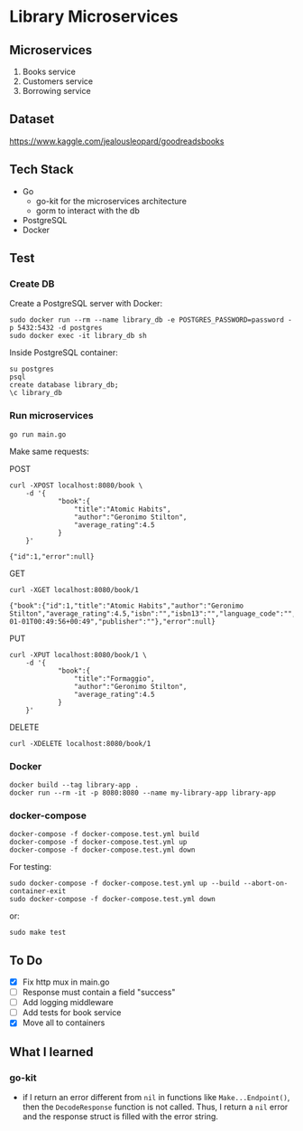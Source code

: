 # Library Microservices

## Microservices
1. Books service
2. Customers service
3. Borrowing service 

## Dataset
https://www.kaggle.com/jealousleopard/goodreadsbooks

## Tech Stack
- Go
    - go-kit for the microservices architecture
    - gorm to interact with the db
- PostgreSQL
- Docker

## Test

### Create DB
Create a PostgreSQL server with Docker:
```
sudo docker run --rm --name library_db -e POSTGRES_PASSWORD=password -p 5432:5432 -d postgres
sudo docker exec -it library_db sh
```

Inside PostgreSQL container:
```
su postgres
psql
create database library_db;
\c library_db
```

### Run microservices
```
go run main.go
```

Make same requests:

POST
```
curl -XPOST localhost:8080/book \
    -d '{
            "book":{
                "title":"Atomic Habits",
                "author":"Geronimo Stilton",
                "average_rating":4.5
            }
    }'

{"id":1,"error":null}
```

GET
```
curl -XGET localhost:8080/book/1

{"book":{"id":1,"title":"Atomic Habits","author":"Geronimo Stilton","average_rating":4.5,"isbn":"","isbn13":"","language_code":"","num_pages":0,"ratings_count":0,"text_reviews_count":0,"publication_date":"0001-01-01T00:49:56+00:49","publisher":""},"error":null}
```

PUT
```
curl -XPUT localhost:8080/book/1 \
    -d '{
            "book":{
                "title":"Formaggio",
                "author":"Geronimo Stilton",
                "average_rating":4.5
            }
    }'
```

DELETE
```
curl -XDELETE localhost:8080/book/1
```

### Docker
```
docker build --tag library-app .
docker run --rm -it -p 8080:8080 --name my-library-app library-app
```

### docker-compose
```
docker-compose -f docker-compose.test.yml build
docker-compose -f docker-compose.test.yml up
docker-compose -f docker-compose.test.yml down
```

For testing:
```
sudo docker-compose -f docker-compose.test.yml up --build --abort-on-container-exit
sudo docker-compose -f docker-compose.test.yml down
```
or:
```
sudo make test 
```

## To Do

- [x] Fix http mux in main.go
- [ ] Response must contain a field "success"
- [ ] Add logging middleware
- [ ] Add tests for book service
- [x] Move all to containers

## What I learned

### go-kit
- if I return an error different from `nil` in functions like `Make...Endpoint()`,
  then the `DecodeResponse` function is not called. Thus, I return a `nil` error
  and the response struct is filled with the error string.